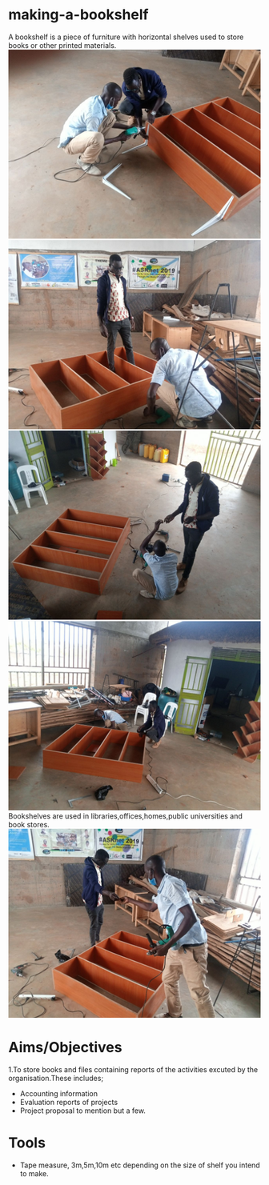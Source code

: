 # making-a-bookshelf

A bookshelf is a piece of furniture with horizontal shelves used to store books or other printed materials. 
![](images/bookself-pic1.jpg)
![](images/bookself-pic2.jpg)
![](images/bookself-pic3.jpg)
![](images/bookself-pic4.jpg)
Bookshelves are used in libraries,offices,homes,public universities and book stores.
![](images/bookself-pic5.jpg)
 # Aims/Objectives
1.To store books and files containing reports of the activities excuted by the organisation.These includes;
- Accounting information
- Evaluation reports of projects
- Project proposal to mention but a few.
# Tools
- Tape measure, 3m,5m,10m etc depending on the size of shelf you intend to make.


